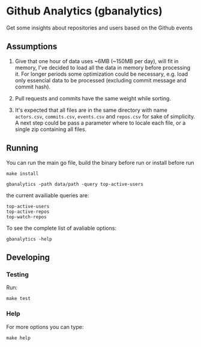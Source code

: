 # Github Analytics (gbanalytics)

Get some insights about repositories and users based on the Github events


## Assumptions

1. Give that one hour of data uses ~6MB (~150MB per day), will fit in memory, I've decided to load all the data in memory before processing it.
For longer periods some optimization could be necessary, e.g. load only essencial data to be processed (excluding commit message and commit hash).

1. Pull requests and commits have the same weight while sorting.

1. It's expected that all files are in the same directory with name
`actors.csv`, `commits.csv`, `events.csv` and `repos.csv` for sake of simplicity. A next step could be pass a parameter where to locale each file, or a single zip containing all files.

## Running

You can run the main go file, build the binary before run or install before run

```
make install

gbanalytics -path data/path -query top-active-users
```

the current availiable queries are:

```
top-active-users
top-active-repos
top-watch-repos
```

To see the complete list of avaliable options:

```
gbanalytics -help
```


## Developing

### Testing

Run:

```
make test
```

### Help

For more options you can type:

```
make help
```


